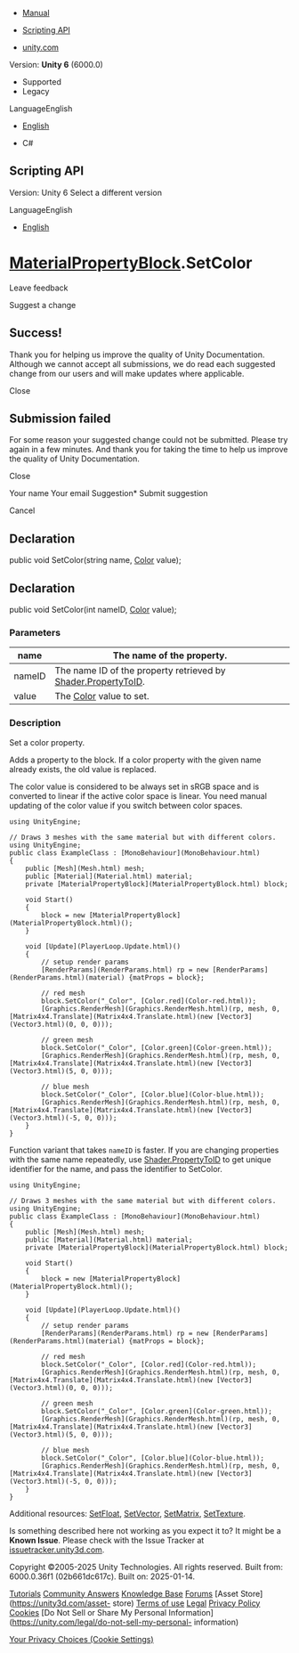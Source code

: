 [ ]()

  * [Manual](../Manual/index.html)
  * [Scripting API](../ScriptReference/index.html)

  * [unity.com](https://unity.com/)

Version: **Unity 6** (6000.0)

  * Supported
  * Legacy

LanguageEnglish

  * [English]()

  * C#

[ ](https://docs.unity3d.com)

## Scripting API

Version: Unity 6 Select a different version

LanguageEnglish

  * [English]()

#  [MaterialPropertyBlock](MaterialPropertyBlock.html).SetColor

Leave feedback

Suggest a change

## Success!

Thank you for helping us improve the quality of Unity Documentation. Although
we cannot accept all submissions, we do read each suggested change from our
users and will make updates where applicable.

Close

## Submission failed

For some reason your suggested change could not be submitted. Please <a>try
again</a> in a few minutes. And thank you for taking the time to help us
improve the quality of Unity Documentation.

Close

Your name Your email Suggestion* Submit suggestion

Cancel

[ ]()

## Declaration

public void SetColor(string name, [Color](Color.html) value);

## Declaration

public void SetColor(int nameID, [Color](Color.html) value);

### Parameters

name | The name of the property.  
---|---  
nameID | The name ID of the property retrieved by [Shader.PropertyToID](Shader.PropertyToID.html).  
value | The [Color](Color.html) value to set.  
  
### Description

Set a color property.

Adds a property to the block. If a color property with the given name already
exists, the old value is replaced.  
  
The color value is considered to be always set in sRGB space and is converted
to linear if the active color space is linear. You need manual updating of the
color value if you switch between color spaces.

    
    
    using UnityEngine;  
      
    // Draws 3 meshes with the same material but with different colors.
    using UnityEngine;
    public class ExampleClass : [MonoBehaviour](MonoBehaviour.html)
    {
        public [Mesh](Mesh.html) mesh;
        public [Material](Material.html) material;
        private [MaterialPropertyBlock](MaterialPropertyBlock.html) block;  
      
        void Start()
        {
            block = new [MaterialPropertyBlock](MaterialPropertyBlock.html)();
        }  
      
        void [Update](PlayerLoop.Update.html)()
        {
            // setup render params
            [RenderParams](RenderParams.html) rp = new [RenderParams](RenderParams.html)(material) {matProps = block};  
      
            // red mesh
            block.SetColor("_Color", [Color.red](Color-red.html));
            [Graphics.RenderMesh](Graphics.RenderMesh.html)(rp, mesh, 0, [Matrix4x4.Translate](Matrix4x4.Translate.html)(new [Vector3](Vector3.html)(0, 0, 0)));  
      
            // green mesh
            block.SetColor("_Color", [Color.green](Color-green.html));
            [Graphics.RenderMesh](Graphics.RenderMesh.html)(rp, mesh, 0, [Matrix4x4.Translate](Matrix4x4.Translate.html)(new [Vector3](Vector3.html)(5, 0, 0)));  
      
            // blue mesh
            block.SetColor("_Color", [Color.blue](Color-blue.html));
            [Graphics.RenderMesh](Graphics.RenderMesh.html)(rp, mesh, 0, [Matrix4x4.Translate](Matrix4x4.Translate.html)(new [Vector3](Vector3.html)(-5, 0, 0)));
        }
    }
    

Function variant that takes `nameID` is faster. If you are changing properties
with the same name repeatedly, use
[Shader.PropertyToID](Shader.PropertyToID.html) to get unique identifier for
the name, and pass the identifier to SetColor.

    
    
    using UnityEngine;  
      
    // Draws 3 meshes with the same material but with different colors.
    using UnityEngine;
    public class ExampleClass : [MonoBehaviour](MonoBehaviour.html)
    {
        public [Mesh](Mesh.html) mesh;
        public [Material](Material.html) material;
        private [MaterialPropertyBlock](MaterialPropertyBlock.html) block;  
      
        void Start()
        {
            block = new [MaterialPropertyBlock](MaterialPropertyBlock.html)();
        }  
      
        void [Update](PlayerLoop.Update.html)()
        {
            // setup render params
            [RenderParams](RenderParams.html) rp = new [RenderParams](RenderParams.html)(material) {matProps = block};  
      
            // red mesh
            block.SetColor("_Color", [Color.red](Color-red.html));
            [Graphics.RenderMesh](Graphics.RenderMesh.html)(rp, mesh, 0, [Matrix4x4.Translate](Matrix4x4.Translate.html)(new [Vector3](Vector3.html)(0, 0, 0)));  
      
            // green mesh
            block.SetColor("_Color", [Color.green](Color-green.html));
            [Graphics.RenderMesh](Graphics.RenderMesh.html)(rp, mesh, 0, [Matrix4x4.Translate](Matrix4x4.Translate.html)(new [Vector3](Vector3.html)(5, 0, 0)));  
      
            // blue mesh
            block.SetColor("_Color", [Color.blue](Color-blue.html));
            [Graphics.RenderMesh](Graphics.RenderMesh.html)(rp, mesh, 0, [Matrix4x4.Translate](Matrix4x4.Translate.html)(new [Vector3](Vector3.html)(-5, 0, 0)));
        }
    }
    

Additional resources: [SetFloat](MaterialPropertyBlock.SetFloat.html),
[SetVector](MaterialPropertyBlock.SetVector.html),
[SetMatrix](MaterialPropertyBlock.SetMatrix.html),
[SetTexture](MaterialPropertyBlock.SetTexture.html).

Is something described here not working as you expect it to? It might be a
**Known Issue**. Please check with the Issue Tracker at
[issuetracker.unity3d.com](https://issuetracker.unity3d.com).

Copyright ©2005-2025 Unity Technologies. All rights reserved. Built from:
6000.0.36f1 (02b661dc617c). Built on: 2025-01-14.

[Tutorials](https://unity3d.com/learn) [Community
Answers](https://answers.unity3d.com) [Knowledge
Base](https://support.unity3d.com/hc/en-us)
[Forums](https://forum.unity3d.com) [Asset Store](https://unity3d.com/asset-
store) [Terms of use](https://docs.unity3d.com/Manual/TermsOfUse.html)
[Legal](https://unity.com/legal) [Privacy
Policy](https://unity.com/legal/privacy-policy)
[Cookies](https://unity.com/legal/cookie-policy) [Do Not Sell or Share My
Personal Information](https://unity.com/legal/do-not-sell-my-personal-
information)

[Your Privacy Choices (Cookie Settings)](javascript:void\(0\);)

